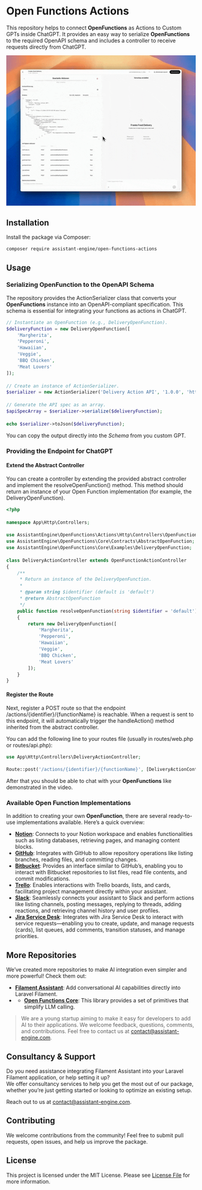# Open Functions Actions

This repository helps to connect **OpenFunctions** as Actions to Custom GPTs inside ChatGPT. It provides an easy way to serialize **OpenFunctions** to the required OpenAPI schema and includes a controller to receive requests directly from ChatGPT.

![Demo Assistant Example](media/open-functions-actions.gif)

## Installation

Install the package via Composer:

```bash
composer require assistant-engine/open-functions-actions
```

## Usage

### Serializing OpenFunction to the OpenAPI Schema

The repository provides the ActionSerializer class that converts your **OpenFunctions** instance into an OpenAPI-compliant specification. This schema is essential for integrating your functions as actions in ChatGPT.

```php
// Instantiate an OpenFunction (e.g., DeliveryOpenFunction).
$deliveryFunction = new DeliveryOpenFunction([
    'Margherita',
    'Pepperoni',
    'Hawaiian',
    'Veggie',
    'BBQ Chicken',
    'Meat Lovers'
]);

// Create an instance of ActionSerializer.
$serializer = new ActionSerializer('Delivery Action API', '1.0.0', 'https://api.example.com', 'default');

// Generate the API spec as an array.
$apiSpecArray = $serializer->serialize($deliveryFunction);

echo $serializer->toJson($deliveryFunction);
```

You can copy the output directly into the *Schema* from you custom GPT.

### Providing the Endpoint for ChatGPT

#### Extend the Abstract Controller

You can create a controller by extending the provided abstract controller and implement the resolveOpenFunction() method. This method should return an instance of your Open Function implementation (for example, the DeliveryOpenFunction).

```php
<?php

namespace App\Http\Controllers;

use AssistantEngine\OpenFunctions\Actions\Http\Controllers\OpenFunctionActionController;
use AssistantEngine\OpenFunctions\Core\Contracts\AbstractOpenFunction;
use AssistantEngine\OpenFunctions\Core\Examples\DeliveryOpenFunction;

class DeliveryActionController extends OpenFunctionActionController
{
    /**
     * Return an instance of the DeliveryOpenFunction.
     *
     * @param string $identifier (default is 'default')
     * @return AbstractOpenFunction
     */
    public function resolveOpenFunction(string $identifier = 'default'): AbstractOpenFunction
    {
        return new DeliveryOpenFunction([
            'Margherita',
            'Pepperoni',
            'Hawaiian',
            'Veggie',
            'BBQ Chicken',
            'Meat Lovers'
        ]);
    }
}
```

#### Register the Route

Next, register a POST route so that the endpoint /actions/{identifier}/{functionName} is reachable. When a request is sent to this endpoint, it will automatically trigger the handleAction() method inherited from the abstract controller.

You can add the following line to your routes file (usually in routes/web.php or routes/api.php):

```php
use App\Http\Controllers\DeliveryActionController;

Route::post('/actions/{identifier}/{functionName}', [DeliveryActionController::class, 'handleAction']);
```

After that you should be able to chat with your **OpenFunctions** like demonstrated in the video.

### Available Open Function Implementations

In addition to creating your own **OpenFunction**, there are several ready-to-use implementations available.
Here’s a quick overview:

- **[Notion](https://github.com/AssistantEngine/open-functions-notion)**: Connects to your Notion workspace and enables functionalities such as listing databases, retrieving pages, and managing content blocks.
- **[GitHub](https://github.com/AssistantEngine/open-functions-github)**: Integrates with GitHub to allow repository operations like listing branches, reading files, and committing changes.
- **[Bitbucket](https://github.com/AssistantEngine/open-functions-bitbucket)**: Provides an interface similar to GitHub’s, enabling you to interact with Bitbucket repositories to list files, read file contents, and commit modifications.
- **[Trello](https://github.com/AssistantEngine/open-functions-trello)**: Enables interactions with Trello boards, lists, and cards, facilitating project management directly within your assistant.
- **[Slack](https://github.com/AssistantEngine/open-functions-slack)**: Seamlessly connects your assistant to Slack and perform actions like listing channels, posting messages, replying to threads, adding reactions, and retrieving channel history and user profiles.
- **[Jira Service Desk](https://github.com/AssistantEngine/open-functions-jira-service-desk)**: Integrates with Jira Service Desk to interact with service requests—enabling you to create, update, and manage requests (cards), list queues, add comments, transition statuses, and manage priorities.

## More Repositories

We’ve created more repositories to make AI integration even simpler and more powerful! Check them out:

- **[Filament Assistant](https://github.com/AssistantEngine/filament-assistant)**: Add conversational AI capabilities directly into Laravel Filament.
- - **[Open Functions Core](https://github.com/AssistantEngine/open-functions-core)**: This library provides a set of primitives that simplify LLM calling.

> We are a young startup aiming to make it easy for developers to add AI to their applications. We welcome feedback, questions, comments, and contributions. Feel free to contact us at [contact@assistant-engine.com](mailto:contact@assistant-engine.com).


## Consultancy & Support

Do you need assistance integrating Filament Assistant into your Laravel Filament application, or help setting it up?  
We offer consultancy services to help you get the most out of our package, whether you’re just getting started or looking to optimize an existing setup.

Reach out to us at [contact@assistant-engine.com](mailto:contact@assistant-engine.com).

## Contributing

We welcome contributions from the community! Feel free to submit pull requests, open issues, and help us improve the package.

## License

This project is licensed under the MIT License. Please see [License File](LICENSE.md) for more information.